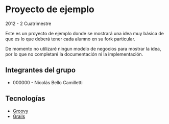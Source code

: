 Proyecto de ejemplo
=================

2012 - 2 Cuatrimestre

Este es un proyecto de ejemplo donde se mostrará una idea muy básica de que es lo que deberá tener cada alumno en su fork particular.

De momento no utilizaré ningun modelo de negocios para mostrar la idea, por lo que no completaré la documentación ni la implementación.

## Integrantes del grupo

- 000000 - Nicolás Bello Camilletti

## Tecnologías

- [Groovy](http://nuevas-tecnologias-fiuba.github.com/)
- [Grails](http://grails.org/)